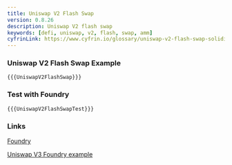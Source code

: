 ```yaml
---
title: Uniswap V2 Flash Swap
version: 0.8.26
description: Uniswap V2 flash swap
keywords: [defi, uniswap, v2, flash, swap, amm]
cyfrinLink: https://www.cyfrin.io/glossary/uniswap-v2-flash-swap-solidity-code-example
---
```


### Uniswap V2 Flash Swap Example

```solidity
{{{UniswapV2FlashSwap}}}
```

### Test with Foundry

```solidity
{{{UniswapV2FlashSwapTest}}}
```

### Links

<a href="https://github.com/foundry-rs/foundry" target="__blank">Foundry</a>

<a href="https://github.com/t4sk/defi-notes" target="__blank">Uniswap V3 Foundry example</a>
